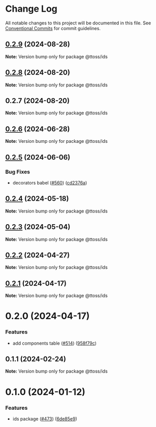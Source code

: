 # Change Log

All notable changes to this project will be documented in this file.
See [Conventional Commits](https://conventionalcommits.org) for commit guidelines.

## [0.2.9](https://github.com/ttoss/ttoss/compare/@ttoss/ids@0.2.8...@ttoss/ids@0.2.9) (2024-08-28)

**Note:** Version bump only for package @ttoss/ids

## [0.2.8](https://github.com/ttoss/ttoss/compare/@ttoss/ids@0.2.7...@ttoss/ids@0.2.8) (2024-08-20)

**Note:** Version bump only for package @ttoss/ids

## 0.2.7 (2024-08-20)

**Note:** Version bump only for package @ttoss/ids

## [0.2.6](https://github.com/ttoss/ttoss/compare/@ttoss/ids@0.2.5...@ttoss/ids@0.2.6) (2024-06-28)

**Note:** Version bump only for package @ttoss/ids

## [0.2.5](https://github.com/ttoss/ttoss/compare/@ttoss/ids@0.2.4...@ttoss/ids@0.2.5) (2024-06-06)

### Bug Fixes

- decorators babel ([#560](https://github.com/ttoss/ttoss/issues/560)) ([cd2376a](https://github.com/ttoss/ttoss/commit/cd2376a67c37205b205ef4d7a64d8055c05531f1))

## [0.2.4](https://github.com/ttoss/ttoss/compare/@ttoss/ids@0.2.3...@ttoss/ids@0.2.4) (2024-05-18)

**Note:** Version bump only for package @ttoss/ids

## [0.2.3](https://github.com/ttoss/ttoss/compare/@ttoss/ids@0.2.2...@ttoss/ids@0.2.3) (2024-05-04)

**Note:** Version bump only for package @ttoss/ids

## [0.2.2](https://github.com/ttoss/ttoss/compare/@ttoss/ids@0.2.1...@ttoss/ids@0.2.2) (2024-04-27)

**Note:** Version bump only for package @ttoss/ids

## [0.2.1](https://github.com/ttoss/ttoss/compare/@ttoss/ids@0.2.0...@ttoss/ids@0.2.1) (2024-04-17)

**Note:** Version bump only for package @ttoss/ids

# 0.2.0 (2024-04-17)

### Features

- add components table ([#514](https://github.com/ttoss/ttoss/issues/514)) ([958f79c](https://github.com/ttoss/ttoss/commit/958f79c6ee7301b6c7b3671f7c846a1f6a2c7b03))

## 0.1.1 (2024-02-24)

**Note:** Version bump only for package @ttoss/ids

# 0.1.0 (2024-01-12)

### Features

- ids package ([#473](https://github.com/ttoss/ttoss/issues/473)) ([6de85e9](https://github.com/ttoss/ttoss/commit/6de85e9f8ce00a7044084b9765886d8ddd3a2dc4))
